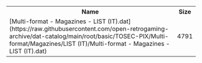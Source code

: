 <table>
<tr><th>Name</th><th>Size</th></tr>
<tr><td>
[Multi-format - Magazines - LIST (IT).dat](https://raw.githubusercontent.com/open-retrogaming-archive/dat-catalog/main/root/basic/TOSEC-PIX/Multi-format/Magazines/LIST (IT)/Multi-format - Magazines - LIST (IT).dat)
</td><td>4791</td></tr>
</table>
